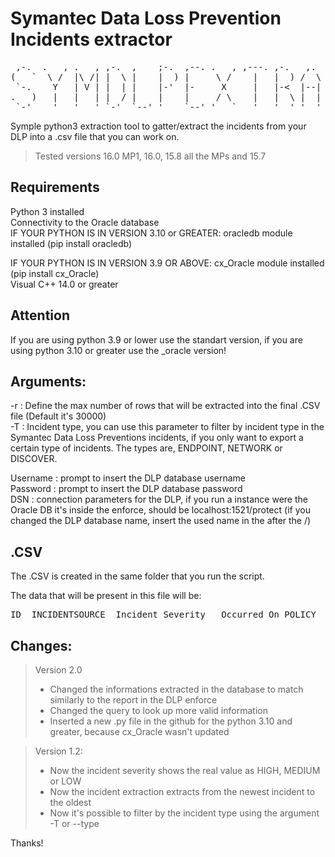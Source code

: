 # Symantec Data Loss Prevention Incidents extractor

<pre>
 ,-.  .   , .   , ,-.  ,    ;-.  ,--. .   , ,---. ,-.   ,.   ,-. ,---.  ,-.  ,-.  
(   `  \ /  |\ /| |  \ |    |  ) |     \ /    |   |  ) /  \ /      |   /   \ |  ) 
 `-.    Y   | V | |  | |    |-'  |-     X     |   |-<  |--| |      |   |   | |-<  
.   )   |   |   | |  / |    |    |     / \    |   |  \ |  | \      |   \   / |  \ 
 `-'    '   '   ' `-'  `--' '    `--' '   `   '   '  ' '  '  `-'   '    `-'  '  '  By: Newton </pre>

Symple python3 extraction tool to gatter/extract the incidents from your DLP into a .csv file that you can work on.

> Tested versions 16.0 MP1, 16.0, 15.8 all the MPs and 15.7

## Requirements

Python 3 installed</br>
Connectivity to the Oracle database</br>
IF YOUR PYTHON IS IN VERSION 3.10 or GREATER:
oracledb module installed (pip install oracledb)</br>

IF YOUR PYTHON IS IN VERSION 3.9 OR ABOVE:
cx_Oracle module installed (pip install cx_Oracle)</br>
Visual C++ 14.0 or greater</br>

## Attention
If you are using python 3.9 or lower use the standart version, if you are using python 3.10 or greater use the _oracle version!


## Arguments:
-r : Define the max number of rows that will be extracted into the final .CSV file (Default it's 30000) </br>
-T : Incident type, you can use this parameter to filter by incident type in the Symantec Data Loss Preventions incidents, if you only want to export a certain type of incidents. The types are, ENDPOINT, NETWORK or DISCOVER.


Username : prompt to insert the DLP database username </br>
Password : prompt to insert the DLP database password </br>
DSN : connection parameters for the DLP, if you run a instance were the Oracle DB it's inside the enforce, should be localhost:1521/protect (if you changed the DLP database name, insert the used name in the after the /) </br>


## .CSV

The .CSV is created in the same folder that you run the script.

The data that will be present in this file will be:
<pre>
ID	INCIDENTSOURCE	Incident Severity	Occurred On	POLICY	MATCHES	STATUS	DESTINATION	Destination Path	Source File	Source File Path	MACHINE	Device Instance ID	ENDPOINTAPPTITLE	Prevention Status	SUBJECT	Has Attachment	Data Owner Name	Data Owner Email	User	APPLICATION	APPLICATIONPATH
</pre>



## Changes:
> Version 2.0</br>
> * Changed the informations extracted in the database to match similarly to the report in the DLP enforce</br>
> * Changed the query to look up more valid information</br>
> * Inserted a new .py file in the github for the python 3.10 and greater, because cx_Oracle wasn't updated</br>


> Version 1.2:</br>
> * Now the incident severity shows the real value as HIGH, MEDIUM or LOW</br>
> * Now the incident extraction extracts from the newest incident to the oldest</br>
> * Now it's possible to filter by the incident type using the argument -T or --type</br>

Thanks!




